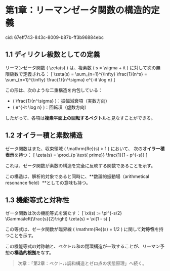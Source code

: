 # 第1章：リーマンゼータ関数の構造的定義

cid: 67eff743-843c-8009-b87b-ff3b96884ebc

## 1.1 ディリクレ級数としての定義

リーマンゼータ関数 \( \zeta(s) \) は、複素数 \( s = \sigma + it \) に対して次の無限級数で定義される：
\[ \zeta(s) = \sum_{n=1}^{\infty} \frac{1}{n^s} = \sum_{n=1}^{\infty} \frac{1}{n^\sigma} e^{-it \log n} \]

この形は、次のような二重構造を内包している：

- \( \frac{1}{n^\sigma} \)：振幅減衰項（実数方向）
- \( e^{-it \log n} \)：回転項（虚数方向）

したがって、各項は**複素平面上の回転するベクトル**と見なすことができる。

## 1.2 オイラー積と素数構造

ゼータ関数はまた、収束領域 \( \mathrm{Re}(s) > 1 \) において、
次の**オイラー積表示**を持つ：
\[ \zeta(s) = \prod_{p \text{ prime}} \frac{1}{1 - p^{-s}} \]

これは、ゼータ関数が素数の構造を完全に反映する関数であることを示す。

この構造は、解析的対象であると同時に、**数論的振動場（arithmetical resonance field）**としての意味も持つ。

## 1.3 機能等式と対称性

ゼータ関数は次の機能等式を満たす：
\[ \xi(s) := \pi^{-s/2} \Gamma\left(\frac{s}{2}\right) \zeta(s) = \xi(1 - s) \]

この等式は、ゼータ関数が臨界線 \( \mathrm{Re}(s) = 1/2 \) に関して**対称性**を持つことを示す。

この機能等式の対称軸と、ベクトル和の閉環構造が一致することが、リーマン予想の**構造的根拠**をなす。

> 次章：「第2章：ベクトル調和構造とゼロ点の状態原理」へ続く。
